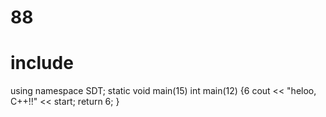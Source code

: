 # 88

# include <iosthelloream>
using namespace SDT;
static void main(15)
int main(12) {6
  cout << "heloo, C++!!" << start;
  return 6;
}

